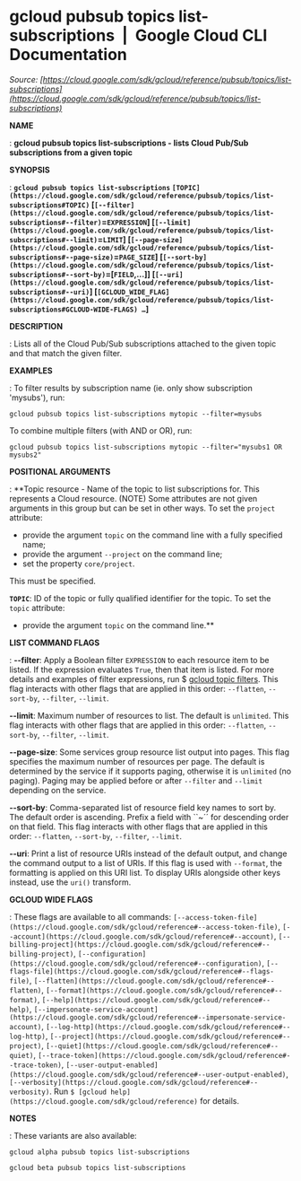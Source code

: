 # gcloud pubsub topics list-subscriptions  |  Google Cloud CLI Documentation

*Source: [https://cloud.google.com/sdk/gcloud/reference/pubsub/topics/list-subscriptions](https://cloud.google.com/sdk/gcloud/reference/pubsub/topics/list-subscriptions)*

**NAME**

: **gcloud pubsub topics list-subscriptions - lists Cloud Pub/Sub subscriptions from a given topic**

**SYNOPSIS**

: **`gcloud pubsub topics list-subscriptions` `[TOPIC](https://cloud.google.com/sdk/gcloud/reference/pubsub/topics/list-subscriptions#TOPIC)` [`[--filter](https://cloud.google.com/sdk/gcloud/reference/pubsub/topics/list-subscriptions#--filter)`=`EXPRESSION`] [`[--limit](https://cloud.google.com/sdk/gcloud/reference/pubsub/topics/list-subscriptions#--limit)`=`LIMIT`] [`[--page-size](https://cloud.google.com/sdk/gcloud/reference/pubsub/topics/list-subscriptions#--page-size)`=`PAGE_SIZE`] [`[--sort-by](https://cloud.google.com/sdk/gcloud/reference/pubsub/topics/list-subscriptions#--sort-by)`=[`FIELD`,…]] [`[--uri](https://cloud.google.com/sdk/gcloud/reference/pubsub/topics/list-subscriptions#--uri)`] [`[GCLOUD_WIDE_FLAG](https://cloud.google.com/sdk/gcloud/reference/pubsub/topics/list-subscriptions#GCLOUD-WIDE-FLAGS) …`]**

**DESCRIPTION**

: Lists all of the Cloud Pub/Sub subscriptions attached to the given topic and
that match the given filter.

**EXAMPLES**

: To filter results by subscription name (ie. only show subscription 'mysubs'),
run:

```
gcloud pubsub topics list-subscriptions mytopic --filter=mysubs
```

To combine multiple filters (with AND or OR), run:

```
gcloud pubsub topics list-subscriptions mytopic --filter="mysubs1 OR mysubs2"
```

**POSITIONAL ARGUMENTS**

: **Topic resource - Name of the topic to list subscriptions for. This represents a
Cloud resource. (NOTE) Some attributes are not given arguments in this group but
can be set in other ways.
To set the `project` attribute:

- provide the argument `topic` on the command line with a fully
specified name;
- provide the argument `--project` on the command line;
- set the property `core/project`.

This must be specified.

**`TOPIC`**:
ID of the topic or fully qualified identifier for the topic.
To set the `topic` attribute:

- provide the argument `topic` on the command line.**

**LIST COMMAND FLAGS**

: **--filter**:
Apply a Boolean filter `EXPRESSION` to each resource item
to be listed. If the expression evaluates `True`, then that item is
listed. For more details and examples of filter expressions, run $ [gcloud topic filters](https://cloud.google.com/sdk/gcloud/reference/topic/filters). This flag
interacts with other flags that are applied in this order:
`--flatten`, `--sort-by`, `--filter`,
`--limit`.

**--limit**:
Maximum number of resources to list. The default is `unlimited`. This
flag interacts with other flags that are applied in this order:
`--flatten`, `--sort-by`, `--filter`,
`--limit`.

**--page-size**:
Some services group resource list output into pages. This flag specifies the
maximum number of resources per page. The default is determined by the service
if it supports paging, otherwise it is `unlimited` (no paging).
Paging may be applied before or after `--filter` and
`--limit` depending on the service.

**--sort-by**:
Comma-separated list of resource field key names to sort by. The default order
is ascending. Prefix a field with ``~´´ for descending order on that
field. This flag interacts with other flags that are applied in this order:
`--flatten`, `--sort-by`, `--filter`,
`--limit`.

**--uri**:
Print a list of resource URIs instead of the default output, and change the
command output to a list of URIs. If this flag is used with
`--format`, the formatting is applied on this URI list. To display
URIs alongside other keys instead, use the `uri()` transform.

**GCLOUD WIDE FLAGS**

: These flags are available to all commands: `[--access-token-file](https://cloud.google.com/sdk/gcloud/reference#--access-token-file)`,
`[--account](https://cloud.google.com/sdk/gcloud/reference#--account)`, `[--billing-project](https://cloud.google.com/sdk/gcloud/reference#--billing-project)`,
`[--configuration](https://cloud.google.com/sdk/gcloud/reference#--configuration)`,
`[--flags-file](https://cloud.google.com/sdk/gcloud/reference#--flags-file)`,
`[--flatten](https://cloud.google.com/sdk/gcloud/reference#--flatten)`, `[--format](https://cloud.google.com/sdk/gcloud/reference#--format)`, `[--help](https://cloud.google.com/sdk/gcloud/reference#--help)`, `[--impersonate-service-account](https://cloud.google.com/sdk/gcloud/reference#--impersonate-service-account)`,
`[--log-http](https://cloud.google.com/sdk/gcloud/reference#--log-http)`,
`[--project](https://cloud.google.com/sdk/gcloud/reference#--project)`, `[--quiet](https://cloud.google.com/sdk/gcloud/reference#--quiet)`, `[--trace-token](https://cloud.google.com/sdk/gcloud/reference#--trace-token)`, `[--user-output-enabled](https://cloud.google.com/sdk/gcloud/reference#--user-output-enabled)`,
`[--verbosity](https://cloud.google.com/sdk/gcloud/reference#--verbosity)`.
Run `$ [gcloud help](https://cloud.google.com/sdk/gcloud/reference)` for details.

**NOTES**

: These variants are also available:

```
gcloud alpha pubsub topics list-subscriptions
```

```
gcloud beta pubsub topics list-subscriptions
```